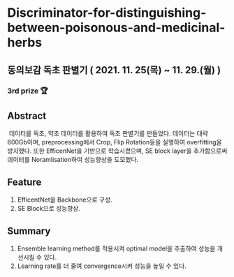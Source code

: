 # Discriminator-for-distinguishing-between-poisonous-and-medicinal-herbs
## 동의보감 독초 판별기 ( 2021. 11. 25(목) ~ 11. 29.(월) )
### **3rd prize 🏆**
## Abstract
&nbsp;데이터를 독초, 약초 데이터를 활용하여 독초 판별기를 만들었다. 데이터는 대략 600Gb이며, preprocessing에서 Crop, Flip Rotation등을 실행하여 overfitting을 방지했다. 또한 EfficenNet을 기반으로 학습시켰으며, SE block layer을 추가함으로써 데이터를 Noramlisation하여 성능향상을 도모했다.

## Feature
1. EfficentNet을 Backbone으로 구성.
2. SE Block으로 성능향상.

## Summary
1. Ensemble learning method를 적용시켜 optimal model을 추출하여 성능을 개선시킬 수 있다. 
2. Learning rate를 더 줄여 convergence시켜 성능을 높일 수 있다.
